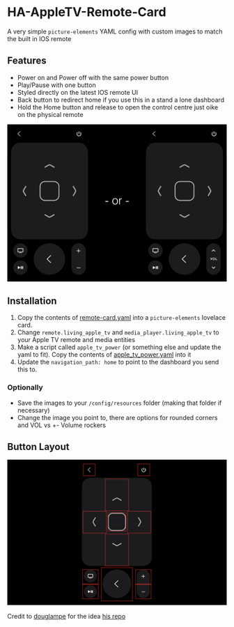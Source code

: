 # HA-AppleTV-Remote-Card

A very simple `picture-elements` YAML config with custom images to match the built in IOS remote

## Features
- Power on and Power off with the same power button
- Play/Pause with one button
- Styled directly on the latest IOS remote UI
- Back button to redirect home if you use this in a stand a lone dashboard
- Hold the Home button and release to open the control centre just oike on the physical remote


![Both types of Volume](https://github.com/HenrySeed/HA-AppleTV-Remote-Card/blob/main/Screenshots/eithor_or.png?raw=true)

## Installation

1. Copy the contents of [remote-card.yaml](https://github.com/HenrySeed/HA-AppleTV-Remote-Card/blob/main/remote-card.yaml) into a `picture-elements` lovelace card.
2. Change `remote.living_apple_tv` and `media_player.living_apple_tv` to your Apple TV remote and media entities
3. Make a script called `apple_tv_power` (or something else and update the yaml to fit). Copy the contents of [apple_tv_power.yaml](https://github.com/HenrySeed/HA-AppleTV-Remote-Card/blob/main/apple_tv_power.yaml) into it
4. Update the `navigation_path: home` to point to the dashboard you send this to.

### Optionally

-   Save the images to your `/config/resources` folder (making that folder if necessary)
-   Change the image you point to, there are options for rounded corners and VOL vs +- Volume rockers

## Button Layout

![Button Layout](https://github.com/HenrySeed/HA-AppleTV-Remote-Card/blob/main/Screenshots/button_example.png?raw=true)


Credit to [douglampe](https://github.com/douglampe) for the idea [his repo](https://github.com/douglampe/ha-appletv-remote-card)
